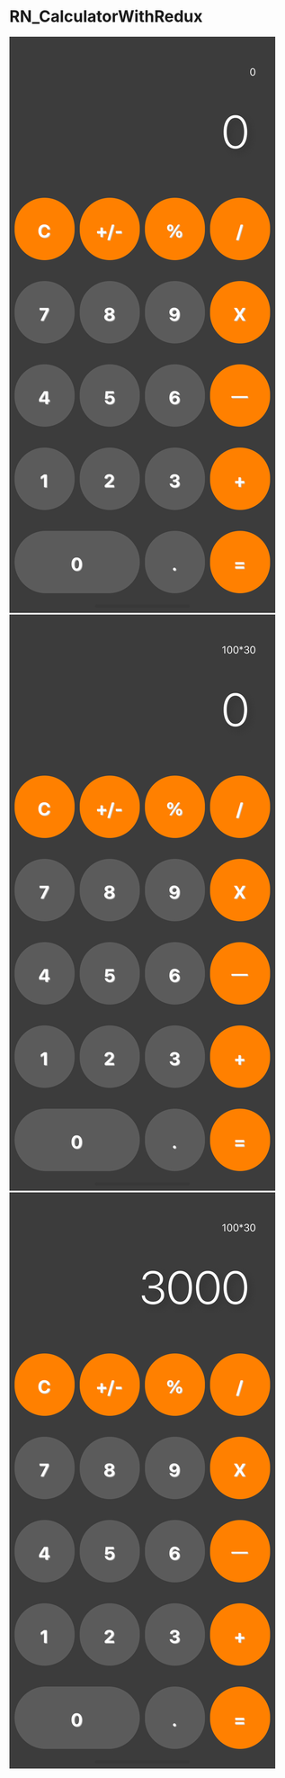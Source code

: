 # RN_CalculatorWithRedux
![GITHUB]( https://github.com/WarmHaven/RN_CalculatorWithRedux/blob/master/image/one.png "Screen1")
![GITHUB]( https://github.com/WarmHaven/RN_CalculatorWithRedux/blob/master/image/two.png "Screen2")
![GITHUB]( https://github.com/WarmHaven/RN_CalculatorWithRedux/blob/master/image/three.png "Screen3")
